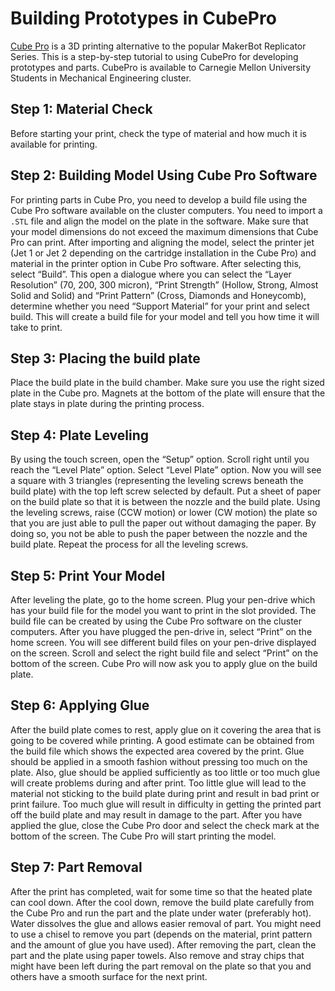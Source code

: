 # Building Prototypes in CubePro

[Cube Pro](https://www.3dsystems.com/shop/cubepro) is a 3D printing alternative to the popular MakerBot Replicator Series. This is a step-by-step tutorial to using CubePro for developing prototypes and parts. CubePro is available to Carnegie Mellon University Students in Mechanical Engineering cluster.

## Step 1: Material Check
Before starting your print, check the type of material and how much it is available for printing.

## Step 2: Building Model Using Cube Pro Software
For printing parts in Cube Pro, you need to develop a build file using the Cube Pro software available on the cluster computers. You need to import a `.STL` file and align the model on the plate in the software. Make sure that your model dimensions do not exceed the maximum dimensions that Cube Pro can print. After importing and aligning the model, select the printer jet (Jet 1 or Jet 2 depending on the cartridge installation in the Cube Pro) and material in the printer option in Cube Pro software. After selecting this, select “Build”. This open a dialogue where you can select the “Layer Resolution” (70, 200, 300 micron), “Print Strength” (Hollow, Strong, Almost Solid and Solid) and “Print Pattern” (Cross, Diamonds and Honeycomb), determine whether you need “Support Material” for your print and select build. This will create a build file for your model and tell you how time it will take to print.

## Step 3: Placing the build plate
Place the build plate in the build chamber. Make sure you use the right sized plate in the Cube pro. Magnets at the bottom of the plate will ensure that the plate stays in plate during the printing process.

## Step 4: Plate Leveling
By using the touch screen, open the “Setup” option. Scroll right until you reach the “Level Plate” option. Select “Level Plate” option. Now you will see a square with 3 triangles (representing the leveling screws beneath the build plate) with the top left screw selected by default. Put a sheet of paper on the build plate so that it is between the nozzle and the build plate. Using the leveling screws, raise (CCW motion) or lower (CW motion) the plate so that you are just able to pull the paper out without damaging the paper. By doing so, you not be able to push the paper between the nozzle and the build plate. Repeat the process for all the leveling screws.

## Step 5: Print Your Model
After leveling the plate, go to the home screen. Plug your pen-drive which has your build file for the model you want to print in the slot provided. The build file can be created by using the Cube Pro software on the cluster computers. After you have plugged the pen-drive in, select “Print” on the home screen. You will see different build files on your pen-drive displayed on the screen. Scroll and select the right build file and select “Print” on the bottom of the screen. Cube Pro will now ask you to apply glue on the build plate.

## Step 6: Applying Glue
After the build plate comes to rest, apply glue on it covering the area that is going to be covered while printing. A good estimate can be obtained from the build file which shows the expected area covered by the print. Glue should be applied in a smooth fashion without pressing too much on the plate. Also, glue should be applied sufficiently as too little or too much glue will create problems during and after print. Too little glue will lead to the material not sticking to the build plate during print and result in bad print or print failure. Too much glue will result in difficulty in getting the printed part off the build plate and may result in damage to the part. After you have applied the glue, close the Cube Pro door and select the check mark at the bottom of the screen. The Cube Pro will start printing the model.

## Step 7: Part Removal
After the print has completed, wait for some time so that the heated plate can cool down. After the cool down, remove the build plate carefully from the Cube Pro and run the part and the plate under water (preferably hot). Water dissolves the glue and allows easier removal of part. You might need to use a chisel to remove you part (depends on the material, print pattern and the amount of glue you have used). After removing the part, clean the part and the plate using paper towels. Also remove and stray chips that might have been left during the part removal on the plate so that you and others have a smooth surface for the next print.
